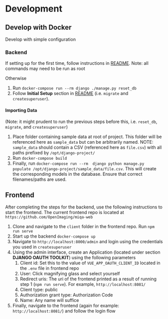# Development

## Develop with Docker
Develop with simple configuration

### Backend

If setting up for the first time, follow instructions in [README](README.md). Note: all commands may need to be run as root

Otherwise
1. Run `docker-compose run --rm django ./manage.py reset_db`
2. Follow **Initial Setup** section in [README](README.md) (i.e. `migrate` and `createsuperuser`).

#### Importing Data
(Note: it might prudent to run the previous steps before this, i.e. `reset_db`, `migrate`, and `createsuperuser`)
1. Place folder containing sample data at root of project. This folder will be referenced here as `sample_data` but can be arbitrarily named. NOTE: `sample_data` should contain a CSV (referenced here as `file.csv`) with all paths prefixed by `/opt/django-project/`
2. Run `docker-compose build`
3. Finally, run `docker-compose run --rm  django python manage.py populate /opt/django-project/sample_data/file.csv`. This will create the corresponding models in the database. Ensure that correct filenames/paths are used.


## Frontend

After completing the steps for the backend, use the following instructions to start the frontend. The current frontend repo is located at `https://github.com/OpenImaging/miqa-web`

1. Clone and navigate to the `client` folder in the frontend repo. Run `npm run serve`
2. Start up the backend `docker-compose up`
3. Navigate to `http://localhost:8000/admin` and login using the credentials you used in `createsuperuser`
4. Using the admin interface, create an Application (located under section **DJANGO OAUTH TOOLKIT**) using the following parameters
    1. Client id: Set this to the value of `VUE_APP_OAUTH_CLIENT_ID` located in the `.env` file in frontend repo
    2. User: Click magnifying glass and select yourself
    3. Redirect uris: The uri of the frontend printed as a result of running step 1 (`npm run serve`). For example, `http://localhost:8081/`
    4. Client type: public
    5. Authorization grant type: Authorization Code
    6. Name: Any name will suffice
5. Finally, navigate to the frontend (again for example: `http://localhost:8081/`) and follow the login flow
